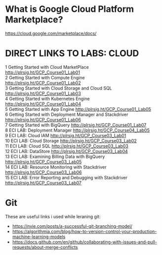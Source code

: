 # What is Google Cloud Platform Marketplace?
https://cloud.google.com/marketplace/docs/

# DIRECT LINKS TO LABS: CLOUD<br>
1
Getting Started with Cloud MarketPlace
http://plrsig.ht/GCP_Course01_Lab01<br>
2
Getting Started with Compute Engine
http://plrsig.ht/GCP_Course01_Lab02<br>
3
Getting Started with Cloud Storage and Cloud SQL
<a href="http://plrsig.ht/GCP_Course01_Lab03" target="Blank">
  http://plrsig.ht/GCP_Course01_Lab03 
</a><br>
4
Getting Started with Kubernetes Engine
http://plrsig.ht/GCP_Course01_Lab04<br>
5
Getting Started with App Engine
http://plrsig.ht/GCP_Course01_Lab05<br>
6
Getting Started with Deployment Manager and
Stackdriver
http://plrsig.ht/GCP_Course01_Lab06<br>
7
Getting Started with BigQuery
http://plrsig.ht/GCP_Course01_Lab07<br>
8
ECI LAB: Deployment Manager
http://plrsig.ht/GCP_Course04_Lab05<br>
9
ECI LAB: Cloud IAM
http://plrsig.ht/GCP_Course03_Lab01<br>
10
ECI LAB: Cloud Storage
http://plrsig.ht/GCP_Course03_Lab02<br>
11
ECI LAB: Cloud SQL
http://plrsig.ht/GCP_Course03_Lab03<br>
12
ECI LAB: DataStore
http://plrsig.ht/GCP_Course03_Lab04<br>
13
ECI LAB: Examining Billing Data with BigQuery
http://plrsig.ht/GCP_Course03_Lab05<br>
14
ECI LAB: Resource Monitoring with Stackdriver
http://plrsig.ht/GCP_Course03_Lab06<br>
15
ECI LAB: Error Reporting and Debugging with
Stackdriver
http://plrsig.ht/GCP_Course03_Lab07<br>




# Git

These are useful links i used while leraning git:

* https://nvie.com/posts/a-successful-git-branching-model/
* https://algorithmia.com/blog/how-to-version-control-your-production-machine-learning-models
* https://docs.github.com/en/github/collaborating-with-issues-and-pull-requests/about-merge-conflicts
 